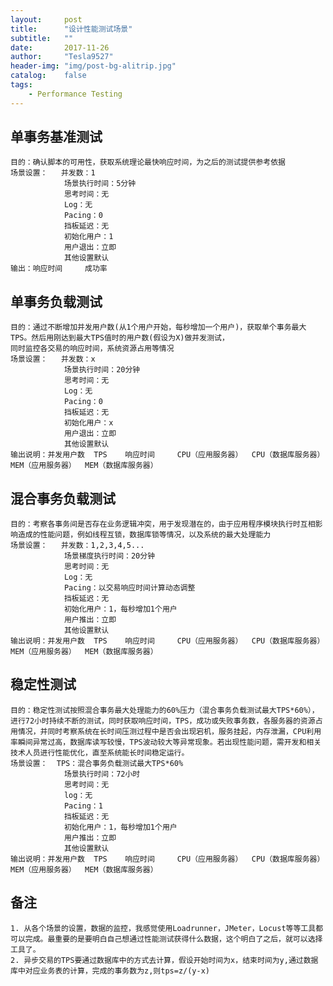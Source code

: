 ```yaml
---
layout:     post
title:      "设计性能测试场景"
subtitle:   ""
date:       2017-11-26
author:     "Tesla9527"
header-img: "img/post-bg-alitrip.jpg"
catalog:    false
tags:
    - Performance Testing
---
```


## 单事务基准测试
	目的：确认脚本的可用性，获取系统理论最快响应时间，为之后的测试提供参考依据
	场景设置：	并发数：1
				场景执行时间：5分钟
				思考时间：无
				Log：无
				Pacing：0
				挡板延迟：无
				初始化用户：1
				用户退出：立即
				其他设置默认
	输出：响应时间		成功率

## 单事务负载测试
	目的：通过不断增加并发用户数(从1个用户开始，每秒增加一个用户)，获取单个事务最大TPS。然后用刚达到最大TPS值时的用户数(假设为X)做并发测试，
	同时监控各交易的响应时间，系统资源占用等情况
	场景设置：	并发数：x
				场景执行时间：20分钟
				思考时间：无
				Log：无
				Pacing：0
				挡板延迟：无
				初始化用户：x
				用户退出：立即
				其他设置默认
	输出说明：并发用户数	TPS    响应时间		CPU（应用服务器）	CPU（数据库服务器）		MEM（应用服务器）	MEM（数据库服务器）

## 混合事务负载测试
	目的：考察各事务间是否存在业务逻辑冲突，用于发现潜在的，由于应用程序模块执行时互相影响造成的性能问题，例如线程互锁，数据库锁等情况，以及系统的最大处理能力
	场景设置：	并发数：1,2,3,4,5...
				场景梯度执行时间：20分钟
				思考时间：无
				Log：无
				Pacing：以交易响应时间计算动态调整
				挡板延迟：无
				初始化用户：1，每秒增加1个用户
				用户推出：立即
				其他设置默认	
	输出说明：并发用户数	TPS    响应时间		CPU（应用服务器）	CPU（数据库服务器）		MEM（应用服务器）	MEM（数据库服务器）

## 稳定性测试
	目的：稳定性测试按照混合事务最大处理能力的60%压力（混合事务负载测试最大TPS*60%），进行72小时持续不断的测试，同时获取响应时间，TPS，成功或失败事务数，各服务器的资源占用情况，并同时考察系统在长时间压测过程中是否会出现宕机，服务挂起，内存泄漏，CPU利用率瞬间异常过高，数据库读写较慢，TPS波动较大等异常现象。若出现性能问题，需开发和相关技术人员进行性能优化，直至系统能长时间稳定运行。
	场景设置：  TPS：混合事务负载测试最大TPS*60%
				场景执行时间：72小时
				思考时间：无
				log：无
				Pacing：1
				挡板延迟：无
				初始化用户：1，每秒增加1个用户
				用户推出：立即
				其他设置默认
	输出说明：并发用户数	TPS    响应时间		CPU（应用服务器）	CPU（数据库服务器）		MEM（应用服务器）	MEM（数据库服务器）

## 备注
	1. 从各个场景的设置，数据的监控，我感觉使用Loadrunner，JMeter，Locust等等工具都可以完成。最重要的是要明白自己想通过性能测试获得什么数据，这个明白了之后，就可以选择工具了。
	2. 异步交易的TPS要通过数据库中的方式去计算，假设开始时间为x，结束时间为y,通过数据库中对应业务表的计算，完成的事务数为z,则tps=z/(y-x)